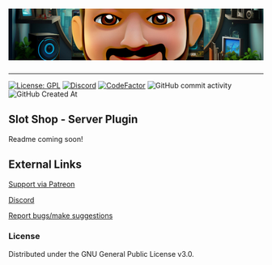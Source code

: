 # ![Shantek Banner](/.github/assets/Banner.png)

---

[![License: GPL](https://img.shields.io/badge/license-GPL-blue.svg)](LICENSE)
[![Discord](https://img.shields.io/discord/628396916639793152.svg?color=%237289da&label=discord)](https://shantek.co/discord) [![CodeFactor](https://www.codefactor.io/repository/github/shantek/slotshop/badge)](https://www.codefactor.io/repository/github/shantek/slotshop)
![GitHub commit activity](https://img.shields.io/github/commit-activity/m/shantek/SlotShop)
![GitHub Created At](https://img.shields.io/github/created-at/shantek/SlotShop)

## Slot Shop - Server Plugin
Readme coming soon!

## External Links

[Support via Patreon](https://shantek.co/patreon)

[Discord](https://shantek.co/discord)

[Report bugs/make suggestions](https://github.com/shantek/SlotShop/issues)

### License
Distributed under the GNU General Public License v3.0.